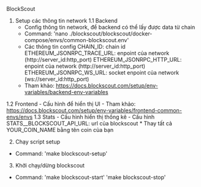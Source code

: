 BlockScout
1. Setup các thông tin network
  1.1 Backend
    - Config thông tin network, để backend có thể lấy được data từ chain
    - Command: 'nano ./blockscout/blockscout/docker-compose/envs/common-blockscout.env'
    - Các thông tin config
      CHAIN_ID: chain id
      ETHEREUM_JSONRPC_TRACE_URL: enpoint của network (http://server_id:http_port)
      ETHEREUM_JSONRPC_HTTP_URL: enpoint của network (http://server_id:http_port)
      ETHEREUM_JSONRPC_WS_URL: socket enpoint của network (ws://server_id:http_port)
    - Tham khảo: https://docs.blockscout.com/setup/env-variables/backend-env-variables

  1.2 Frontend
    - Cấu hình để hiển thị UI
    - Tham khảo: https://docs.blockscout.com/setup/env-variables/frontend-common-envs/envs
  1.3 Stats
    - Cấu hình hiển thị thống kê
    - Cấu hình
      STATS__BLOCKSCOUT_API_URL: url của blockscout
      * Thay tất cả YOUR_COIN_NAME bằng tên coin của bạn

2. Chạy script setup
  - Command: 'make blockscout-setup'

3. Khởi chạy/dừng blockscout
  - Command:
    'make blockscout-start'
    'make blockscout-stop'
  
